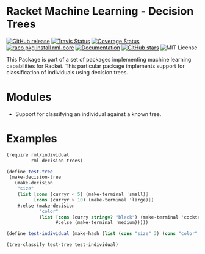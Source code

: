 # Racket Machine Learning - Decision Trees

[![GitHub release](https://img.shields.io/github/release/johnstonskj/rml-decisiontrees.svg?style=flat-square)](https://github.com/johnstonskj/rml-decisiontrees/releases)
[![Travis Status](https://travis-ci.org/johnstonskj/rml-decisiontrees.svg)](https://www.travis-ci.org/johnstonskj/rml-decisiontrees)
[![Coverage Status](https://coveralls.io/repos/github/johnstonskj/rml-decisiontrees/badge.svg?branch=master)](https://coveralls.io/github/johnstonskj/rml-decisiontrees?branch=master)
[![raco pkg install rml-core](https://img.shields.io/badge/raco%20pkg%20install-rml--decisiontrees-blue.svg)](http://pkgs.racket-lang.org/package/rml-decisiontrees)
[![Documentation](https://img.shields.io/badge/raco%20docs-rml--decisiontrees-blue.svg)](http://docs.racket-lang.org/rml-decisiontrees/index.html)
[![GitHub stars](https://img.shields.io/github/stars/johnstonskj/rml-core.svg)](https://github.com/johnstonskj/rml-core/stargazers)
![MIT License](https://img.shields.io/badge/license-MIT-118811.svg)

This Package is part of a set of packages implementing machine learning capabilities for Racket.
This particular package implements support for classification of individuals using decision trees.

# Modules

* Support for classifying an individual against a known tree.

# Examples

```scheme
(require rml/individual
         rml-decision-trees)

(define test-tree
 (make-decision-tree
   (make-decision
    "size"
    (list [cons (curryr < 5) (make-terminal 'small)]
          [cons (curryr > 10) (make-terminal 'large)])
    #:else (make-decision
            "color"
            (list [cons (curry string=? "black") (make-terminal 'cocktail)])
                  #:else (make-terminal 'medium)))))

(define test-individual (make-hash (list (cons "size" 3) (cons "color" "black"))))

(tree-classify test-tree test-individual)
```
